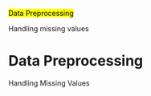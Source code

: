 <mark>Data Preprocessing </mark>

Handling missing values

<h1>Data Preprocessing
</h1>

<p>Handling Missing Values</p>
